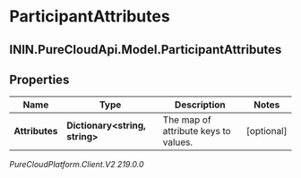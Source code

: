 # ParticipantAttributes

## ININ.PureCloudApi.Model.ParticipantAttributes

## Properties

|Name | Type | Description | Notes|
|------------ | ------------- | ------------- | -------------|
| **Attributes** | **Dictionary&lt;string, string&gt;** | The map of attribute keys to values. | [optional] |



_PureCloudPlatform.Client.V2 219.0.0_

